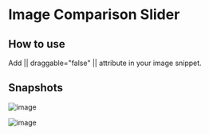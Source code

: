 # Image Comparison Slider
## How to use
Add || draggable="false" || attribute in your image snippet.

## Snapshots
![image](https://github.com/nishant-k-marmeto/my-component/assets/144011719/5ed8c583-e9d8-49d7-b5c3-8b25c276beb4)

![image](https://github.com/nishant-k-marmeto/my-component/assets/144011719/5206e067-ef53-407a-9b4f-6f4f16d63c0f)

